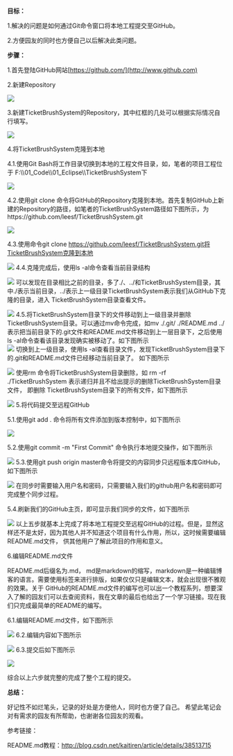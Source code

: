 **目标：**

1.解决的问题是如何通过Git命令窗口将本地工程提交至GitHub。

2.方便园友的同时也方便自己以后解决此类问题。

**步骤：**

1.首先登陆GitHub网站[https://github.com/](http://www.github.com)

2.新建Repository

![](../md/img/leesf456/616953-20160129172712255-718383563.png)

3.新建TicketBrushSystem的Repository，其中红框的几处可以根据实际情况自行填写。

![](../md/img/leesf456/616953-20160129172957630-324400282.png)

4.将TicketBrushSystem克隆到本地

4.1.使用Git Bash将工作目录切换到本地的工程文件目录，如，笔者的项目工程位于
F:\\\01_Code\\\01_Eclipse\\\TicketBrushSystem下

![](../md/img/leesf456/616953-20160129190830177-490797047.png)

4.2.使用git clone
命令将GitHub的Repository克隆到本地。首先复制GitHub上新建的Repository的路径，如笔者的TicketBrushSystem路径如下图所示，为https://github.com/leesf/TicketBrushSystem.git

![](../md/img/leesf456/616953-20160129191453630-919366188.png)

4.3.使用命令git clone
https://github.com/leesf/TicketBrushSystem.git将TicketBrushSystem克隆到本地

![](../md/img/leesf456/616953-20160129192029349-2106674745.png) 4.4.克隆完成后，使用ls
-al命令查看当前目录结构

![](../md/img/leesf456/616953-20160129193730568-785705159.png)
可以发现在目录相比之前的目录，多了./、../和TicketBrushSystem目录，其中./表示当前目录，../表示上一级目录TicketBrushSystem表示我们从GitHub下克隆的目录，进入
TicketBrushSystem目录查看文件。

![](../md/img/leesf456/616953-20160129194139802-1114832766.png)
4.5.将TicketBrushSystem目录下的文件移动到上一级目录并删除TicketBrushSystem目录。可以通过mv命令完成，如mv
./.git/ ./README.md ../ 表示把当前目录下的.git文件和README.md文件移动到上一层目录下，之后使用ls
-al命令查看该目录发现确实被移动了。如下图所示  
![](../md/img/leesf456/616953-20160129195100349-1431602821.png) 切换到上一级目录，使用ls
-al查看目录文件，发现TicketBrushSystem目录下的.git和README.md文件已经移动当前目录了。 如下图所示

![](../md/img/leesf456/616953-20160129195221958-2092166180.png) 使用rm
命令将TicketBrushSystem目录删除，如 rm -rf ./TicketBrushSystem
表示递归并且不给出提示的删除TicketBrushSystem目录文件， 即删除 TicketBrushSystem目录下的所有文件，如下图所示

![](../md/img/leesf456/616953-20160129195920583-258048698.png)
5.将代码提交至远程GitHub

5.1.使用git add . 命令将所有文件添加到版本控制中，如下图所示

![](../md/img/leesf456/616953-20160129200642989-1033983456.png)

5.2.使用git commit -m "First Commit" 命令执行本地提交操作，如下图所示

![](../md/img/leesf456/616953-20160129200824911-819740109.png) 5.3.使用git push
origin master命令将提交的内容同步只远程版本库GitHub，如下图所示

![](../md/img/leesf456/616953-20160129201005333-66319598.png)
在同步时需要输入用户名和密码，只需要输入我们的github用户名和密码即可完成整个同步过程。

5.4.刷新我们的GitHub主页，即可显示我们同步的文件，如下图所示

![](../md/img/leesf456/616953-20160129201543021-424020435.png)
以上五步就基本上完成了将本地工程提交至远程GitHub的过程。但是，显然这样还不是太好，因为其他人并不知道这个项目有什么作用，所以，这时候需要编辑README.md文件，
供其他用户了解此项目的作用和意义。

6.编辑README.md文件

README.md后缀名为.md，
md是markdown的缩写，markdown是一种编辑博客的语言。需要使用标签来进行排版，如果仅仅只是编辑文本，就会出现很不雅观的效果。关于
GitHub的README.md文件的编写也可以出一个教程系列，想要深入了解的园友们可以去查阅资料，我在文章的最后也给出了一个学习链接。现在我们只完成最简单的README的编写。

6.1.编辑README.md文件，如下图所示

![](../md/img/leesf456/616953-20160129202538161-1416167250.png) 6.2.编辑内容如下图所示

![](../md/img/leesf456/616953-20160129203451943-1170518771.png) 6.3.提交后如下图所示

![](../md/img/leesf456/616953-20160129203633193-99005832.png)

综合以上六步就完整的完成了整个工程的提交。

**总结：**

好记性不如烂笔头，记录的好处是方便他人，同时也方便了自己。 希望此笔记会对有需求的园友有所帮助，也谢谢各位园友的观看。

参考链接：

README.md教程：<http://blog.csdn.net/kaitiren/article/details/38513715>

